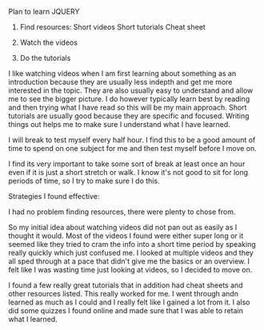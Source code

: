 Plan to learn JQUERY

1. Find resources:
	Short videos
	Short tutorials 
	Cheat sheet

2. Watch the videos

3. Do the tutorials


I like watching videos when I am first learning about something as an introduction because they are usually less indepth and get me more interested in the topic. They are also usually easy to understand and allow me to see the bigger picture. I do however typically learn best by reading and then trying what I have read so this will be my main approach. Short tutorials are usually good because they are specific and focused. Writing things out helps me to make sure I understand what I have learned.   

I will break to test myself every half hour. I find this to be a good amount of time to spend on one subject for me and then test myself before I move on. 

I find its very important to take some sort of break at least once an hour even if it is just a short stretch or walk. I know it's not good to sit for long periods of time, so I try to make sure I do this. 


Strategies I found effective:

I had no problem finding resources, there were plenty to chose from.

So my initial idea about watching videos did not pan out as easily as I thought it would. Most of the videos I found were either super long or it seemed like they tried to cram the info into a short time period by speaking really quickly which just confused me. I looked at multiple videos and they all sped through at a pace that didn't give me the basics or an overview. I felt like I was wasting time just looking at videos, so I decided to move on. 

I found a few really great tutorials that in addition had cheat sheets and other resources listed. This really worked for me. I went through andn learned as much as I could and I really felt like I gained a lot from it. I also did some quizzes I found online and made sure that I was able to retain what I learned. 